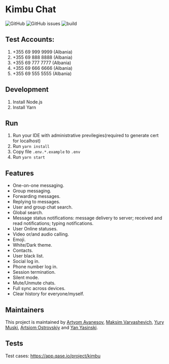 # Kimbu Chat

![GitHub](https://img.shields.io/github/license/kimbu-chat/web) ![GitHub issues](https://img.shields.io/github/issues/kimbu-chat/web) ![build](https://github.com/kimbu-chat/web/actions/workflows/build-deploy-prod.yml/badge.svg)

## Test Accounts:

1. +355 69 999 9999 (Albania)
2. +355 69 888 8888 (Albania)
3. +355 69 777 7777 (Albania)
4. +355 69 666 6666 (Albania)
5. +355 69 555 5555 (Albania)

## Development

1. Install Node.js
2. Install Yarn

## Run

1. Run your IDE with administrative previlegies(required to generate cert for localhost)
2. Run `yarn install`
3. Copy file `.env.*.example` to `.env`
4. Run `yarn start`

## Features

- One-on-one messaging.
- Group messaging.
- Forwarding messages.
- Replying to messages.
- User and group chat search.
- Global search.
- Message status notifications: message delivery to server; received and read notifications; typing notifications.
- User Online statuses.
- Video or/and audio calling.
- Emoji.
- White/Dark theme.
- Contacts.
- User black list.
- Social log in.
- Phone number log in.
- Session termination.
- Silent mode.
- Mute/Unmute chats.
- Full sync across devices.
- Clear history for everyone/myself.

## Maintainers

This project is maintained by [Artyom Avanesov](https://github.com/remotenode), [Maksim Varvashevich](https://github.com/maksim-v), [Yury Muski](https://github.com/yurymuski), [Artsiom Ostrovskiy](https://github.com/d1mon1k) and [Yan Yasinski](https://github.com/yanVojak).

## Tests

Test cases: https://app.qase.io/project/kimbu

